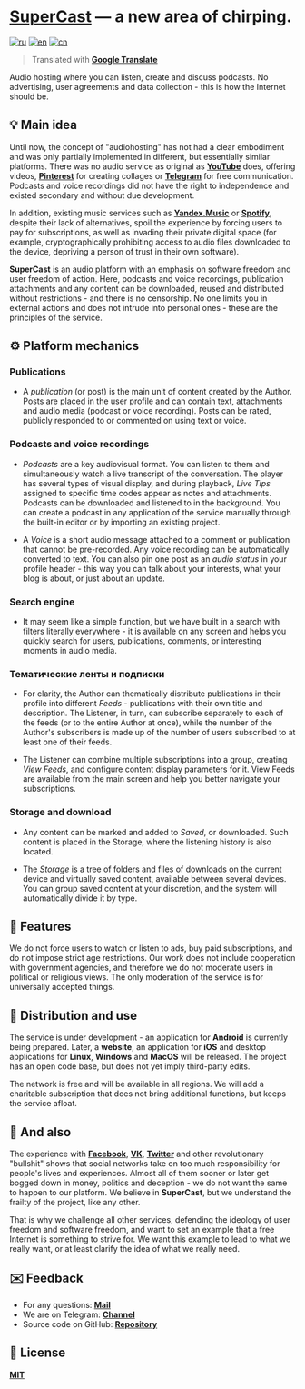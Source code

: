 # <ins>SuperCast</ins> — a new area of chirping.

[![ru](https://img.shields.io/badge/lang-ru-blue.svg)](https://github.com/i-rick-y/SuperCast/blob/prime/README.md)
[![en](https://img.shields.io/badge/lang-en-green.svg)](https://github.com/i-rick-y/SuperCast/blob/prime/READMEs/READMEs_Translated/README.en.md)
[![cn](https://img.shields.io/badge/lang-cn-red.svg)](https://github.com/i-rick-y/SuperCast/blob/prime/READMEs/READMEs_Translated/README.cn.md)
> Translated with **[Google Translate](https://translate.google.com)**

Audio hosting where you can listen, create and discuss podcasts.
No advertising, user agreements and data collection - this is how the Internet should be.

## 💡 Main idea

Until now, the concept of "audiohosting" has not had a clear embodiment and was only partially implemented in different, but essentially similar platforms.
There was no audio service as original as **[YouTube](https://www.youtube.com)** does, offering videos, **[Pinterest](https://www.pinterest.com)** for creating collages or **[Telegram](https://telegram.org)** for free communication.
Podcasts and voice recordings did not have the right to independence and existed secondary and without due development.

In addition, existing music services such as **[Yandex.Music](https://music.yandex.ru)** or **[Spotify](https://open.spotify.com)**, despite their lack of alternatives, spoil the experience by forcing users to pay for subscriptions, as well as invading their private digital space (for example, cryptographically prohibiting access to audio files downloaded to the device, depriving a person of trust in their own software).

**SuperCast** is an audio platform with an emphasis on software freedom and user freedom of action.
Here, podcasts and voice recordings, publication attachments and any content can be downloaded, reused and distributed without restrictions - and there is no censorship.
No one limits you in external actions and does not intrude into personal ones - these are the principles of the service.

## ⚙️ Platform mechanics

### Publications

* A *publication* (or post) is the main unit of content created by the Author.
  Posts are placed in the user profile and can contain text, attachments and audio media (podcast or voice recording).
  Posts can be rated, publicly responded to or commented on using text or voice.

### Podcasts and voice recordings

* *Podcasts* are a key audiovisual format.
  You can listen to them and simultaneously watch a live transcript of the conversation.
  The player has several types of visual display, and during playback, *Live Tips* assigned to specific time codes appear as notes and attachments.
  Podcasts can be downloaded and listened to in the background.
  You can create a podcast in any application of the service manually through the built-in editor or by importing an existing project.

* A *Voice* is a short audio message attached to a comment or publication that cannot be pre-recorded.
  Any voice recording can be automatically converted to text.
  You can also pin one post as an *audio status* in your profile header - this way you can talk about your interests, what your blog is about, or just about an update.

### Search engine

* It may seem like a simple function, but we have built in a search with filters literally everywhere - it is available on any screen and helps you quickly search for users, publications, comments, or interesting moments in audio media.

### Тематические ленты и подписки

* For clarity, the Author can thematically distribute publications in their profile into different *Feeds* - publications with their own title and description.
  The Listener, in turn, can subscribe separately to each of the feeds (or to the entire Author at once), while the number of the Author's subscribers is made up of the number of users subscribed to at least one of their feeds.

* The Listener can combine multiple subscriptions into a group, creating *View Feeds*, and configure content display parameters for it.
  View Feeds are available from the main screen and help you better navigate your subscriptions.

### Storage and download

* Any content can be marked and added to *Saved*, or downloaded.
  Such content is placed in the Storage, where the listening history is also located.

* The *Storage* is a tree of folders and files of downloads on the current device and virtually saved content, available between several devices.
  You can group saved content at your discretion, and the system will automatically divide it by type.

## 🗽 Features

We do not force users to watch or listen to ads, buy paid subscriptions, and do not impose strict age restrictions.
Our work does not include cooperation with government agencies, and therefore we do not moderate users in political or religious views.
The only moderation of the service is for universally accepted things.

## 🪇 Distribution and use

The service is under development - an application for **Android** is currently being prepared.
Later, a **website**, an application for **iOS** and desktop applications for **Linux**, **Windows** and **MacOS** will be released.
The project has an open code base, but does not yet imply third-party edits.

The network is free and will be available in all regions.
We will add a charitable subscription that does not bring additional functions, but keeps the service afloat.

## 💬 And also

The experience with **[Facebook](https://facebook.com)**, **[VK](https://vk.com)**, **[Twitter](https://x.com)** and other revolutionary "bullshit" shows that social networks take on too much responsibility for people's lives and experiences.
Almost all of them sooner or later get bogged down in money, politics and deception - we do not want the same to happen to our platform.
We believe in **SuperCast**, but we understand the frailty of the project, like any other.

That is why we challenge all other services, defending the ideology of user freedom and software freedom, and want to set an example that a free Internet is something to strive for.
We want this example to lead to what we really want, or at least clarify the idea of what we really need.

## ✉️ Feedback

* For any questions: **[Mail](mailto:lime.rainbow.li@gmail.com)**
* We are on Telegram: **[Channel](https://t.me/super_cast)**
* Source code on GitHub: **[Repository](https://github.com/i-rick-y/SuperCast)**

## 📜 License

**[MIT](https://choosealicense.com/licenses/mit/)**